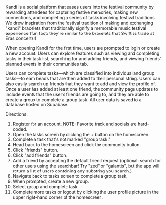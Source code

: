 Kandi is a social platform that eases users into the festival community by rewarding attendees for capturing festive memories, making new connections, and completing a series of tasks involving festival traditions. We drew inspiration from the festival tradition of making and exchanging "kandi" bracelets that traditionally signify a memorable music festival experience (fun fact: they're similar to the bracelets that Swifties trade at Eras concerts!)


When opening Kandi for the first time, users are prompted to login or create a new account. Users can explore features such as viewing and completing tasks in their task list, searching for and adding friends, and viewing friends’ planned events in their communities tab. 

Users can complete tasks—which are classified into individual and group tasks—to earn beads that are then added to their personal string. Users can also easily search up friends that they want to add and view the profile of. Once a user has added at least one friend, the community page updates to include events that the user’s friends are going to, and they are able to create a group to complete a group task. All user data is saved to a database hosted on Supabase.


Directions:

1) Register for an account. NOTE: Favorite track and socials are hard-coded.
2) Open the tasks screen by clicking the + button on the homescreen.
3) Complete a task that's not marked "group task."
4) Head back to the homescreen and click the community button.
5) Click "friends" button.
6) Click "add friends" button.
7) Add a friend by accepting the default friend request (optional: search for other users using the searchbar! Try "zed" or "galantis", but the app will return a list of users containing any substring you search.)
8) Navigate back to tasks screen to complete a group task.
9) When prompted, create a new group.
10) Select group and complete task.
11) Complete more tasks or logout by clicking the user profile picture in the upper right-hand corner of the homescreen.
